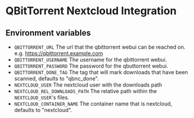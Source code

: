 # QBitTorrent Nextcloud Integration

## Environment variables

* `QBITTORRENT_URL`  The url that the qbittorrent webui can be reached on.  e.g. https://qbittorrent.example.com
* `QBITTORRENT_USERNAME`  The username for the qbittorrent webui.
* `QBITTORRENT_PASSWORD`  The password for the qbuttorrent webui.
* `QBITTORRENT_DONE_TAG`  The tag that will mark downloads that have been scanned, defaults to "qbnc_done".
* `NEXTCLOUD_USER`  The nextcloud user with the downloads path
* `NEXTCLOUD_REL_DOWNLOADS_PATH`  The relative path within the `NEXTCLOUD_USER`'s files.
* `NEXTCLOUD_CONTAINER_NAME`  The container name that is nextcloud, defaults to "nextcloud".